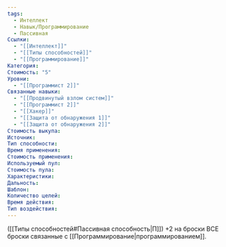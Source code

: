 ```yaml
---
tags:
  - Интеллект
  - Навык/Программирование
  - Пассивная
Ссылки:
  - "[[Интеллект]]"
  - "[[Типы способностей]]"
  - "[[Программирование]]"
Категория: 
Стоимость: "5"
Уровни:
  - "[[Программист 2]]"
Связанные навыки:
  - "[[Продвинутый взлом систем]]"
  - "[[Программист 2]]"
  - "[[Хакер]]"
  - "[[Защита от обнаружения 1]]"
  - "[[Защита от обнаружения 2]]"
Стоимость выкупа:
Источник:
Тип способности:
Время применения:
Стоимость применения:
Используемый пул:
Стоимость пула:
Характеристики:
Дальность:
Шаблон:
Количество целей:
Время действия:
Тип воздействия:
---
```

([[Типы способностей#Пассивная способность|П]]) +2 на броски ВСЕ броски связанные с [[Программирование|программированием]]. 